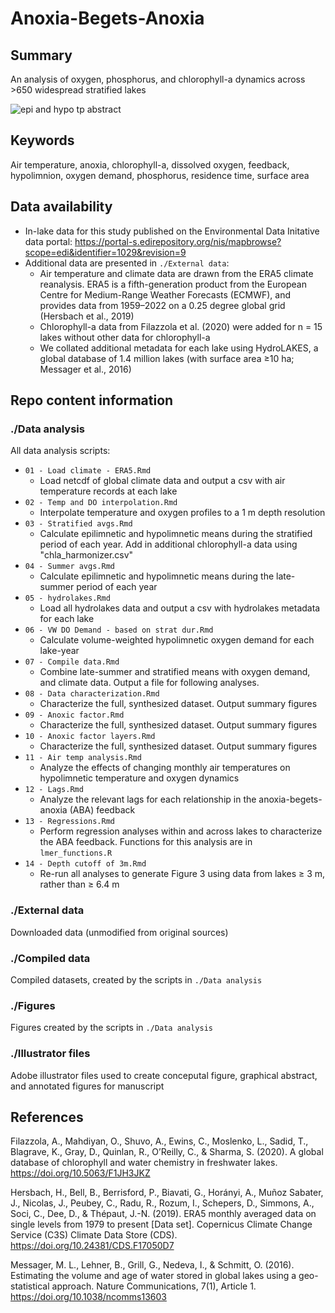 # Anoxia-Begets-Anoxia

## Summary

An analysis of oxygen, phosphorus, and chlorophyll-a dynamics across >650 widespread stratified lakes

![epi and hypo tp abstract](https://github.com/abbylewis/Anoxia-Begets-Anoxia/assets/51751937/11dce591-ca64-4486-86d0-3a74247bba1a)

## Keywords

Air temperature, anoxia, chlorophyll-a, dissolved oxygen, feedback, hypolimnion, oxygen demand, phosphorus, residence time, surface area

## Data availability

* In-lake data for this study published on the Environmental Data Initative data portal: https://portal-s.edirepository.org/nis/mapbrowse?scope=edi&identifier=1029&revision=9
* Additional data are presented in `./External data`:
    * Air temperature and climate data are drawn from the ERA5 climate reanalysis. ERA5 is a fifth-generation product from the European Centre for Medium-Range Weather Forecasts (ECMWF), and provides data from 1959–2022 on a 0.25 degree global grid (Hersbach et al., 2019)
    * Chlorophyll-a data from Filazzola et al. (2020) were added for n = 15 lakes without other data for chlorophyll-a
    *  We collated additional metadata for each lake using HydroLAKES, a global database of 1.4 million lakes (with surface area ≥10 ha; Messager et al., 2016)

## Repo content information

### ./Data analysis

All data analysis scripts:
* `01 - Load climate - ERA5.Rmd`
    * Load netcdf of global climate data and output a csv with air temperature records at each lake
* `02 - Temp and DO interpolation.Rmd`
    * Interpolate temperature and oxygen profiles to a 1 m depth resolution
* `03 - Stratified avgs.Rmd`
    * Calculate epilimnetic and hypolimnetic means during the stratified period of each year. Add in additional chlorophyll-a data using "chla_harmonizer.csv"
* `04 - Summer avgs.Rmd`
    * Calculate epilimnetic and hypolimnetic means during the late-summer period of each year
* `05 - hydrolakes.Rmd`
    * Load all hydrolakes data and output a csv with hydrolakes metadata for each lake
* `06 - VW DO Demand - based on strat dur.Rmd`
    * Calculate volume-weighted hypolimnetic oxygen demand for each lake-year
* `07 - Compile data.Rmd`
    * Combine late-summer and stratified means with oxygen demand, and climate data. Output a file for following analyses.
* `08 - Data characterization.Rmd`
    * Characterize the full, synthesized dataset. Output summary figures
* `09 - Anoxic factor.Rmd`
    * Characterize the full, synthesized dataset. Output summary figures
* `10 - Anoxic factor layers.Rmd`
    * Characterize the full, synthesized dataset. Output summary figures
* `11 - Air temp analysis.Rmd`
    * Analyze the effects of changing monthly air temperatures on hypolimnetic temperature and oxygen dynamics
* `12 - Lags.Rmd`
    * Analyze the relevant lags for each relationship in the anoxia-begets-anoxia (ABA) feedback
* `13 - Regressions.Rmd`
    * Perform regression analyses within and across lakes to characterize the ABA feedback. Functions for this analysis are in `lmer_functions.R`
* `14 - Depth cutoff of 3m.Rmd`
    * Re-run all analyses to generate Figure 3 using data from lakes ≥ 3 m, rather than ≥ 6.4 m

### ./External data

Downloaded data (unmodified from original sources)

### ./Compiled data

Compiled datasets, created by the scripts in `./Data analysis`

### ./Figures

Figures created by the scripts in `./Data analysis`

### ./Illustrator files

Adobe illustrator files used to create conceputal figure, graphical abstract, and annotated figures for manuscript

## References

Filazzola, A., Mahdiyan, O., Shuvo, A., Ewins, C., Moslenko, L., Sadid, T., Blagrave, K., Gray, D., Quinlan, R., O’Reilly, C., & Sharma, S. (2020). A global database of chlorophyll and water chemistry in freshwater lakes. https://doi.org/10.5063/F1JH3JKZ

Hersbach, H., Bell, B., Berrisford, P., Biavati, G., Horányi, A., Muñoz Sabater, J., Nicolas, J., Peubey, C., Radu, R., Rozum, I., Schepers, D., Simmons, A., Soci, C., Dee, D., & Thépaut, J.-N. (2019). ERA5 monthly averaged data on single levels from 1979 to present [Data set]. Copernicus Climate Change Service (C3S) Climate Data Store (CDS). https://doi.org/10.24381/CDS.F17050D7

Messager, M. L., Lehner, B., Grill, G., Nedeva, I., & Schmitt, O. (2016). Estimating the volume and age of water stored in global lakes using a geo-statistical approach. Nature Communications, 7(1), Article 1. https://doi.org/10.1038/ncomms13603
